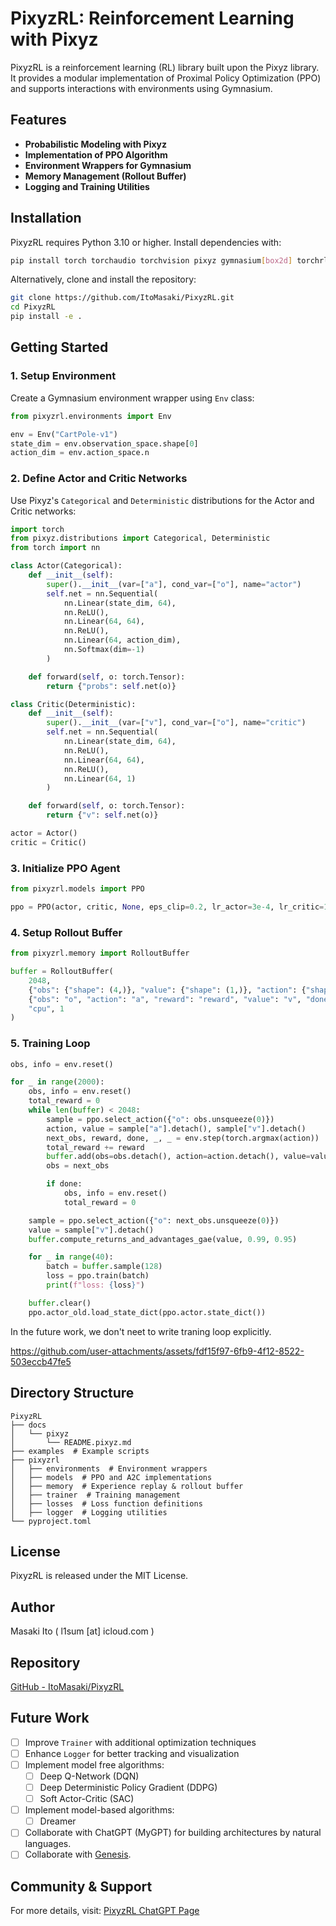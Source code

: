 # PixyzRL: Reinforcement Learning with Pixyz

PixyzRL is a reinforcement learning (RL) library built upon the Pixyz library. It provides a modular implementation of Proximal Policy Optimization (PPO) and supports interactions with environments using Gymnasium.

## Features

- **Probabilistic Modeling with Pixyz**
- **Implementation of PPO Algorithm**
- **Environment Wrappers for Gymnasium**
- **Memory Management (Rollout Buffer)**
- **Logging and Training Utilities**

## Installation

PixyzRL requires Python 3.10 or higher. Install dependencies with:

```bash
pip install torch torchaudio torchvision pixyz gymnasium[box2d] torchrl
```

Alternatively, clone and install the repository:

```bash
git clone https://github.com/ItoMasaki/PixyzRL.git
cd PixyzRL
pip install -e .
```

## Getting Started

### 1. Setup Environment

Create a Gymnasium environment wrapper using `Env` class:

```python
from pixyzrl.environments import Env

env = Env("CartPole-v1")
state_dim = env.observation_space.shape[0]
action_dim = env.action_space.n
```

### 2. Define Actor and Critic Networks

Use Pixyz's `Categorical` and `Deterministic` distributions for the Actor and Critic networks:

```python
import torch
from pixyz.distributions import Categorical, Deterministic
from torch import nn

class Actor(Categorical):
    def __init__(self):
        super().__init__(var=["a"], cond_var=["o"], name="actor")
        self.net = nn.Sequential(
            nn.Linear(state_dim, 64),
            nn.ReLU(),
            nn.Linear(64, 64),
            nn.ReLU(),
            nn.Linear(64, action_dim),
            nn.Softmax(dim=-1)
        )

    def forward(self, o: torch.Tensor):
        return {"probs": self.net(o)}

class Critic(Deterministic):
    def __init__(self):
        super().__init__(var=["v"], cond_var=["o"], name="critic")
        self.net = nn.Sequential(
            nn.Linear(state_dim, 64),
            nn.ReLU(),
            nn.Linear(64, 64),
            nn.ReLU(),
            nn.Linear(64, 1)
        )

    def forward(self, o: torch.Tensor):
        return {"v": self.net(o)}

actor = Actor()
critic = Critic()
```

### 3. Initialize PPO Agent

```python
from pixyzrl.models import PPO

ppo = PPO(actor, critic, None, eps_clip=0.2, lr_actor=3e-4, lr_critic=1e-3, device="cpu", entropy_coef=0.0, mse_coef=1.0)
```

### 4. Setup Rollout Buffer

```python
from pixyzrl.memory import RolloutBuffer

buffer = RolloutBuffer(
    2048,
    {"obs": {"shape": (4,)}, "value": {"shape": (1,)}, "action": {"shape": (2,)}, "reward": {"shape": (1,)}, "done": {"shape": (1,)}},
    {"obs": "o", "action": "a", "reward": "reward", "value": "v", "done": "d", "returns": "r", "advantages": "A"},
    "cpu", 1
)
```

### 5. Training Loop

```python
obs, info = env.reset()

for _ in range(2000):
    obs, info = env.reset()
    total_reward = 0
    while len(buffer) < 2048:
        sample = ppo.select_action({"o": obs.unsqueeze(0)})
        action, value = sample["a"].detach(), sample["v"].detach()
        next_obs, reward, done, _, _ = env.step(torch.argmax(action))
        total_reward += reward
        buffer.add(obs=obs.detach(), action=action.detach(), value=value.detach(), reward=reward.detach(), done=done.detach())
        obs = next_obs

        if done:
            obs, info = env.reset()
            total_reward = 0

    sample = ppo.select_action({"o": next_obs.unsqueeze(0)})
    value = sample["v"].detach()
    buffer.compute_returns_and_advantages_gae(value, 0.99, 0.95)

    for _ in range(40):
        batch = buffer.sample(128)
        loss = ppo.train(batch)
        print(f"loss: {loss}")

    buffer.clear()
    ppo.actor_old.load_state_dict(ppo.actor.state_dict())
```

In the future work, we don't neet to write traning loop explicitly.

https://github.com/user-attachments/assets/fdf15f97-6fb9-4f12-8522-503eccb47fe5

## Directory Structure

```
PixyzRL
├── docs
│   └── pixyz
│       └── README.pixyz.md
├── examples  # Example scripts
├── pixyzrl
│   ├── environments  # Environment wrappers
│   ├── models  # PPO and A2C implementations
│   ├── memory  # Experience replay & rollout buffer
│   ├── trainer  # Training management
│   ├── losses  # Loss function definitions
│   ├── logger  # Logging utilities
└── pyproject.toml
```


## License

PixyzRL is released under the MIT License.

## Author

Masaki Ito ( l1sum [at] icloud.com )

## Repository

[GitHub - ItoMasaki/PixyzRL](https://github.com/ItoMasaki/PixyzRL)

## Future Work

- [ ] Improve `Trainer` with additional optimization techniques
- [ ] Enhance `Logger` for better tracking and visualization
- [ ] Implement model free algorithms:
  - [ ] Deep Q-Network (DQN)
  - [ ] Deep Deterministic Policy Gradient (DDPG)
  - [ ] Soft Actor-Critic (SAC)
- [ ] Implement model-based algorithms:
  - [ ] Dreamer
- [ ] Collaborate with ChatGPT (MyGPT) for building architectures by natural languages.
- [ ] Collaborate with [Genesis](https://genesis-world.readthedocs.io/en/latest/user_guide/overview/what_is_genesis.html).

## Community & Support

For more details, visit:
[PixyzRL ChatGPT Page](https://chatgpt.com/g/g-67b7c36695fc8191aca4cb7420dad17c-pixyzrl)
